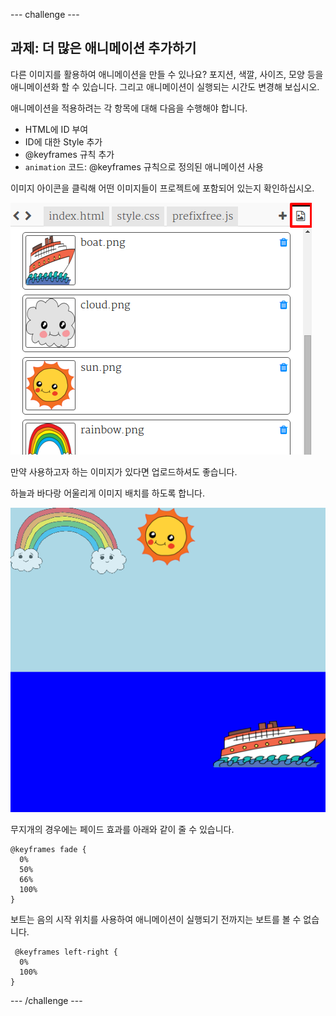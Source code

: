 \--- challenge \---

## 과제: 더 많은 애니메이션 추가하기

다른 이미지를 활용하여 애니메이션을 만들 수 있나요? 포지션, 색깔, 사이즈, 모양 등을 애니메이션화 할 수 있습니다. 그리고 애니메이션이 실행되는 시간도 변경해 보십시오.

애니메이션을 적용하려는 각 항목에 대해 다음을 수행해야 합니다.

+ HTML에 ID 부여
+ ID에 대한 Style 추가
+ @keyframes 규칙 추가
+ `animation` 코드: @keyframes 규칙으로 정의된 애니메이션 사용 

이미지 아이콘을 클릭해 어떤 이미지들이 프로젝트에 포함되어 있는지 확인하십시오.

![스크린샷](images/sunrise-images.png)

만약 사용하고자 하는 이미지가 있다면 업로드하셔도 좋습니다.

하늘과 바다랑 어울리게 이미지 배치를 하도록 합니다.

![스크린샷](images/sunrise-boat.png)

무지개의 경우에는 페이드 효과를 아래와 같이 줄 수 있습니다.

    @keyframes fade {
      0%  
      50% 
      66% 
      100%  
    }
    

보트는 음의 시작 위치를 사용하여 애니메이션이 실행되기 전까지는 보트를 볼 수 없습니다.

     @keyframes left-right {
      0%   
      100% 
    }
    

\--- /challenge \---